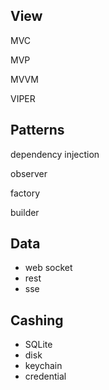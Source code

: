 ## View
MVC

MVP 

MVVM

VIPER



## Patterns

dependency injection

observer 

factory 

builder


## Data

- web socket
- rest
- sse


## Cashing

- SQLite
- disk
- keychain
- credential
